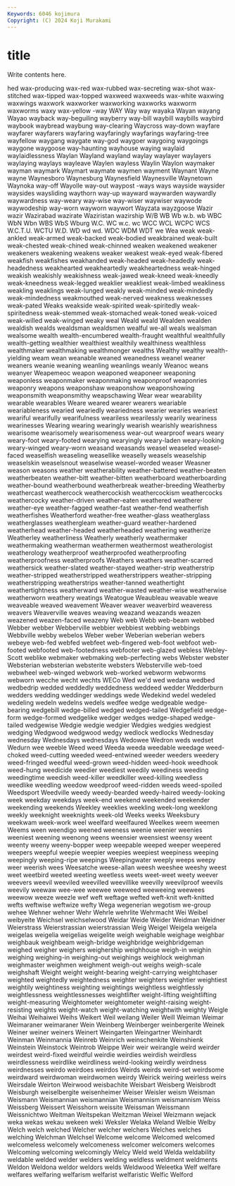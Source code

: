 ```yaml
---
Keywords: 6046 kojimura
Copyright: (C) 2024 Koji Murakami
---
```


# title

Write contents here.



hed wax-producing wax-red wax-rubbed wax-secreting wax-shot wax-stitched
wax-tipped wax-topped waxweed waxweeds wax-white waxwing waxwings waxwork waxworker waxworking
waxworks waxworm waxworms waxy wax-yellow -way WAY Way way wayaka
Wayan wayang Wayao wayback way-beguiling wayberry way-bill waybill waybills waybird
waybook waybread waybung way-clearing Waycross way-down wayfare wayfarer wayfarers wayfaring
wayfaringly wayfarings wayfaring-tree wayfellow waygang waygate way-god waygoer waygoing waygoings
waygone waygoose way-haunting wayhouse waying waylaid waylaidlessness Waylan Wayland wayland
waylay waylayer waylayers waylaying waylays wayleave Waylen wayless Waylin Waylon
waymaker wayman waymark Waymart waymate waymen wayment Waynant Wayne wayne
Waynesboro Waynesburg Waynesfield Waynesville Waynetown Waynoka way-off Wayolle way-out waypost
-ways ways wayside waysider waysides waysliding waythorn way-up wayward waywarden
waywardly waywardness way-weary way-wise way-wiser waywiser waywode waywodeship way-worn wayworn
waywort Wayzata wayzgoose Wazir wazir Wazirabad wazirate Waziristan wazirship W/B
WB Wb w.b. wb WBC WbN Wbn WBS WbS Wburg
W.C. WC w.c. wc WCC WCL WCPC WCS W.C.T.U. WCTU
W.D. WD wd wd. WDC WDM WDT we Wea weak
weak-ankled weak-armed weak-backed weak-bodied weakbrained weak-built weak-chested weak-chined weak-chinned weaken
weakened weakener weakeners weakening weakens weaker weakest weak-eyed weak-fibered weakfish
weakfishes weakhanded weak-headed weak-headedly weak-headedness weakhearted weakheartedly weakheartedness weak-hinged weakish
weakishly weakishness weak-jawed weak-kneed weak-kneedly weak-kneedness weak-legged weaklier weakliest weak-limbed
weakliness weakling weaklings weak-lunged weakly weak-minded weak-mindedly weak-mindedness weakmouthed weak-nerved
weakness weaknesses weak-pated Weaks weakside weak-spirited weak-spiritedly weak-spiritedness weak-stemmed weak-stomached
weak-toned weak-voiced weak-willed weak-winged weaky weal Weald weald Wealden wealden
wealdish wealds wealdsman wealdsmen wealful we-all weals wealsman wealsome wealth
wealth-encumbered wealth-fraught wealthful wealthfully wealth-getting wealthier wealthiest wealthily wealthiness wealthless
wealthmaker wealthmaking wealthmonger wealths Wealthy wealthy wealth-yielding weam wean weanable
weaned weanedness weanel weaner weaners weanie weaning weanling weanlings weanly
Weanoc weans weanyer Weapemeoc weapon weaponed weaponeer weaponing weaponless weaponmaker
weaponmaking weaponproof weaponries weaponry weapons weaponshaw weaponshow weaponshowing weaponsmith weaponsmithy
weapschawing Wear wear wearability wearable wearables Weare weared wearer wearers
weariable weariableness wearied weariedly weariedness wearier wearies weariest weariful wearifully
wearifulness weariless wearilessly wearily weariness wearinesses Wearing wearing wearingly wearish
wearishly wearishness wearisome wearisomely wearisomeness wear-out wearproof wears weary weary-foot
weary-footed wearying wearyingly weary-laden weary-looking weary-winged weary-worn weasand weasands weasel
weaseled weasel-faced weaselfish weaseling weasellike weaselly weasels weaselship weaselskin weaselsnout
weaselwise weasel-worded weaser Weasner weason weasons weather weatherability weather-battered weather-beaten
weatherbeaten weather-bitt weather-bitten weatherboard weatherboarding weather-bound weatherbound weatherbreak weather-breeding Weatherby
weathercast weathercock weathercockish weathercockism weathercocks weathercocky weather-driven weather-eaten weathered weatherer
weather-eye weather-fagged weather-fast weather-fend weatherfish weatherfishes Weatherford weather-free weather-glass weatherglass
weatherglasses weathergleam weather-guard weather-hardened weatherhead weather-headed weatherheaded weathering weatherize Weatherley
weatherliness Weatherly weatherly weathermaker weathermaking weatherman weathermen weathermost weatherologist weatherology
weatherproof weatherproofed weatherproofing weatherproofness weatherproofs Weathers weathers weather-scarred weathersick weather-slated
weather-stayed weather-strip weatherstrip weather-stripped weatherstripped weatherstrippers weather-stripping weatherstripping weatherstrips weather-tanned
weathertight weathertightness weatherward weather-wasted weather-wise weatherwise weatherworn weathery weatings Weatogue
Weaubleau weavable weave weaveable weaved weavement Weaver weaver weaverbird weaveress
weavers Weaverville weaves weaving weazand weazands weazen weazened weazen-faced weazeny
Web web Webb web-beam webbed Webber webber Webberville webbier webbiest
webbing webbings Webbville webby webelos Weber weber Weberian weberian webers
webeye web-fed webfed webfeet web-fingered web-foot webfoot web-footed webfooted web-footedness
webfooter web-glazed webless Webley-Scott weblike webmaker webmaking web-perfecting webs Webster
webster Websterian websterian websterite websters Websterville web-toed webwheel web-winged webwork
web-worked webworm webworms webworn wecche wecht wechts WECo Wed we'd
wed wedana wedbed wedbedrip wedded weddedly weddedness weddeed wedder Wedderburn
wedders wedding weddinger weddings wede Wedekind wedel wedeled wedeling wedeln
wedelns wedels wedfee wedge wedgeable wedge-bearing wedgebill wedge-billed wedged wedged-tailed
Wedgefield wedge-form wedge-formed wedgelike wedger wedges wedge-shaped wedge-tailed wedgewise Wedgie
wedgie wedgier Wedgies wedgies wedgiest wedging Wedgwood wedgwood wedgy wedlock
wedlocks Wednesday wednesday Wednesdays wednesdays Wedowee Wedron weds wedset Wedurn
wee weeble Weed weed Weeda weeda weedable weedage weed-choked weed-cutting
weeded weed-entwined weeder weeders weedery weed-fringed weedful weed-grown weed-hidden weed-hook
weedhook weed-hung weedicide weedier weediest weedily weediness weeding weedingtime weedish
weed-killer weedkiller weed-killing weedless weedlike weedling weedow weedproof weed-ridden weeds
weed-spoiled Weedsport Weedville weedy weedy-bearded weedy-haired weedy-looking week weekday weekdays
week-end weekend weekended weekender weekending weekends Weekley weeklies weekling week-long
weeklong weekly weeknight weeknights week-old Weeks weeks Weeksbury weekwam week-work
weel weelfard weelfaured Weelkes weem weemen Weems ween weendigo weened
weeness weenie weenier weenies weeniest weening weenong weens weensier weensiest
weensy weent weenty weeny weeny-bopper weep weepable weeped weeper weepered
weepers weepful weepie weepier weepies weepiest weepiness weeping weepingly weeping-ripe
weepings Weepingwater weeply weeps weepy weer weerish wees Weesatche weese-allan
weesh weeshee weeshy weest weet weetbird weeted weeting weetless weets
weet-weet weety weever weevers weevil weeviled weevilled weevillike weevilly weevilproof
weevils weevily weewaw wee-wee weewee weeweed weeweeing weewees weewow weeze
weezle wef weft weftage wefted weft-knit weft-knitted wefts weftwise weftwize
wefty Wega wegenerian wegotism we-group wehee Wehner wehner Wehr Wehrle
wehrlite Wehrmacht Wei Weibel weibyeite Weichsel weichselwood Weidar Weide Weider
Weidman Weidner Weierstrass Weierstrassian weierstrassian Weig Weigel Weigela weigela weigelas
weigelia weigelias weigelite weigh weighable weighage weighbar weighbauk weighbeam weigh-bridge
weighbridge weighbridgeman weighed weigher weighers weighership weighhouse weigh-in weighin weighing
weighing-in weighing-out weighings weighlock weighman weighmaster weighmen weighment weigh-out weighs
weigh-scale weighshaft Weight weight weight-bearing weight-carrying weightchaser weighted weightedly weightedness
weighter weighters weightier weightiest weightily weightiness weighting weightings weightless weightlessly
weightlessness weightlessnesses weightlifter weight-lifting weightlifting weight-measuring Weightometer weightometer weight-raising weight-resisting
weights weight-watch weight-watching weightwith weighty Weigle Weihai Weihaiwei Weihs Weikert
Weil weilang Weiler Weill Weiman Weimar Weimaraner weimaraner Wein Weinberg
Weinberger weinbergerite Weinek Weiner weiner weiners Weinert Weingarten Weingartner Weinhardt
Weinman Weinmannia Weinreb Weinrich weinschenkite Weinshienk Weinstein Weinstock Weintrob Weippe
Weir weir weirangle weird weirder weirdest weird-fixed weirdful weirdie weirdies
weirdish weirdless weirdlessness weirdlike weirdliness weird-looking weirdly weirdness weirdnesses weirdo
weirdoes weirdos Weirds weirds weird-set weirdsome weirdward weirdwoman weirdwomen weirdy
Weirick weiring weirless weirs Weirsdale Weirton Weirwood weisbachite Weisbart Weisberg
Weisbrodt Weisburgh weiselbergite weisenheimer Weiser Weisler weism Weisman Weismann Weismannian
weismannian Weismannism weismannism Weiss Weissberg Weissert Weisshorn weissite Weissman Weissmann
Weissnichtwo Weitman Weitspekan Weitzman Weixel Weizmann wejack weka wekas wekau
wekeen weki Weksler Welaka Weland Welbie Welby Welch welch welched
Welcher welcher welchers Welches welches welching Welchman Welchsel Welcome welcome
Welcomed welcomed welcomeless welcomely welcomeness welcomer welcomers welcomes Welcoming welcoming
welcomingly Welcy Weld weld Welda weldability weldable welded welder welders
welding weldless weldment weldments Weldon Weldona weldor weldors welds Weldwood
Weleetka Welf welfare welfares welfaring welfarism welfarist welfaristic Welfic Welford
